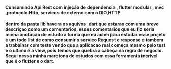 <h4>Consumindo Api Rest com injeção de dependencia , flutter modular , mvc ,protocolo Http, servicos de externo com o DIO,HTTP<h4>

<p> dentro da pasta lib havera os aquivos .dart que estarao com uma breve descriçao como um comentarios,
esses comentarios que eu fiz seria minha anotação de estudo a forma que eu achei para estudar.esse projeto é um todo list de como consumir o servico Request e response
e tambem a trabalhar com teste vendo que a aplicacao real começa mesmo pelo test e o ultimo é a view, pois temos que quebra a cabeça na regra de negocio. Segui nessa minha marotona de estudos com essa ferramenta incrivel que é o flutter e o dart.<p>
